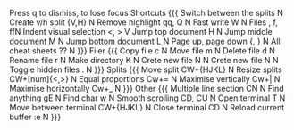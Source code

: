 Press q to dismiss, <Tab> to lose focus
Shortcuts {{{
Switch between the splits   <tab>      N
Create v/h split            {V,H}      N
Remove highlight            qq, Q      N
Fast write                  W          N
Files                       <CR>, f, ffN
Indent visual selection     <, >       V
Jump top document           H          N
Jump middle document        M          N
Jump bottom document        L          N
Page up, page down          {, }       N
All cheat sheets            ??         N
}}}
Filer {{{
Copy file                   c          N
Move file                   m          N
Delete file                 d          N
Rename file                 r          N
Make directory              K          N
Crete new file              N          N
Crete new file              N          N
Toggle hidden files         .          N
}}}
Splits {{{
Move split                  CW+{HJKL}  N
Resize splits               CW+[num]{<,>} N
Equal proportions           Cw+=       N
Maximise vertically         Cw+|       N
Maximise horizontally       Cw+_       N
}}}
Other {{{
Multiple line section       CN         N
Find anything               <leader>gE N
Find char                   <leader>w  N
Smooth scrolling            CD, CU     N
Open terminal               <leader>T  N
Move between terminal       CW+{HJKL}  N
Close terminal              CD         N
Reload current buffer       :e         N
}}}
